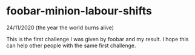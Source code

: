 # foobar-minion-labour-shifts
24/11/2020 (the year the world burns alive)

This is the first challenge I was given by foobar and my result.
I hope this can help other people with the same first challenge.

